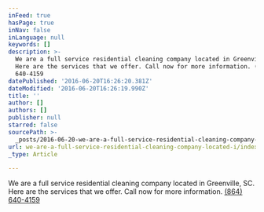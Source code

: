 ```yaml
---
inFeed: true
hasPage: true
inNav: false
inLanguage: null
keywords: []
description: >-
  We are a full service residential cleaning company located in Greenville, SC.
  Here are the services that we offer. Call now for more information. (864)
  640-4159
datePublished: '2016-06-20T16:26:20.381Z'
dateModified: '2016-06-20T16:26:19.990Z'
title: ''
author: []
authors: []
publisher: null
starred: false
sourcePath: >-
  _posts/2016-06-20-we-are-a-full-service-residential-cleaning-company-located-i.md
url: we-are-a-full-service-residential-cleaning-company-located-i/index.html
_type: Article

---
```

We are a full service residential cleaning company located in Greenville, SC. Here are the services that we offer. Call now for more information. [(864) 640-4159][0]

[0]: tel:+18646404159